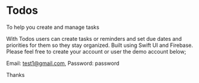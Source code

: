 # Todos
To help you create and manage tasks

With Todos users can create tasks or reminders and set due dates and priorities for them so they stay organized. Built using Swift UI and Firebase.
Please feel free to create your account or user the demo account below;

Email: test1@gmail.com, 
Password: password

Thanks




